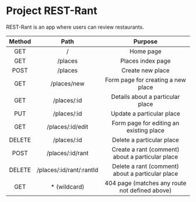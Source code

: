 # Project REST-Rant

REST-Rant is an app where users can review restaurants.

|Method|Path|Purpose|
|:---:|:---:|:---:|
|GET|   /|Home page|
|GET|   /places|Places index page|
|POST|   /places|Create new place|
|GET|   /places/new|Form page for creating a new place|
|GET|   /places/:id|Details about a particular place|
|PUT|   /places/:id|Update a particular place|
|GET|   /places/:id/edit|Form page for editing an existing place|
|DELETE|   /places/:id|Delete a particular place|
|POST|   /places/:id/rant|Create a rant (comment) about a particular place|
|DELETE|   /places/:id/rant/:rantId|Delete a rant (comment) about a particular place|
|GET|* (wildcard)|404 page (matches any route not defined above)|



